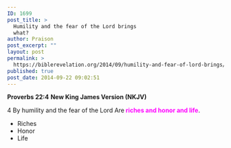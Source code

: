 ```yaml
---
ID: 1699
post_title: >
  Humility and the fear of the Lord brings
  what?
author: Praison
post_excerpt: ""
layout: post
permalink: >
  https://biblerevelation.org/2014/09/humility-and-fear-of-lord-brings/
published: true
post_date: 2014-09-22 09:02:51
---
```

<strong>Proverbs 22:4</strong>
<strong> New King James Version (NKJV)</strong>

4 By humility and the fear of the Lord
Are<span style="color: #ff00ff;"><strong> riches and honor and life</strong></span>.
<ul>
	<li>Riches</li>
	<li>Honor</li>
	<li>Life</li>
</ul>